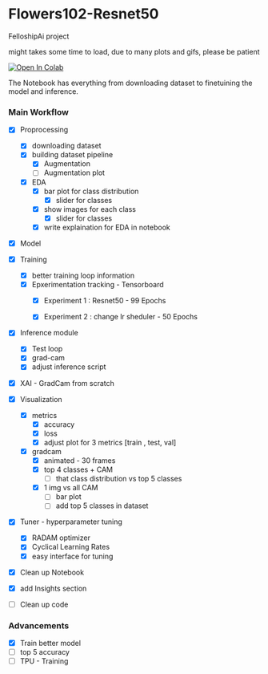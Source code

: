 # Flowers102-Resnet50

FelloshipAi project 

might takes some time to load, due to many plots and gifs, please be patient

[![Open In Colab](https://colab.research.google.com/assets/colab-badge.svg)](https://colab.research.google.com/drive/1M_odF1YhijOgr3FnrRSEtlDMCC7QRgQi?usp=sharing)

The Notebook has everything from downloading dataset to finetuining the model and inference.


### Main Workflow
- [x] Proprocessing
  - [X] downloading dataset
  - [X] building dataset pipeline
    - [X] Augmentation
    - [ ] Augmentation plot 
  - [x] EDA
    - [X] bar plot for class distribution
      - [x] slider for classes
    - [x] show images for each class
      - [x] slider for classes
    - [X] write explaination for EDA in notebook

- [x] Model
- [x] Training
  - [x] better training loop information
  - [x] Epxerimentation tracking - Tensorboard
    - [x] Experiment 1 : Resnet50 - 99 Epochs 
    - [x] Experiment 2 : change lr sheduler - 50 Epochs


- [X] Inference module  
  - [X] Test loop 
  - [X] grad-cam 
  - [X] adjust inference script
  
- [X] XAI - GradCam from scratch
- [X] Visualization
  - [X] metrics
    - [X] accuracy
    - [X] loss
    - [x] adjust plot for 3 metrics [train , test, val]
  - [X] gradcam
    - [X] animated - 30 frames
    - [X] top 4 classes + CAM
      - [ ] that class distribution vs top 5 classes
    - [X] 1 img vs all CAM
      - [ ] bar plot
      - [ ] add top 5 classes in dataset
  
- [X] Tuner - hyperparameter tuning
  - [X] RADAM optimizer
  - [X] Cyclical Learning Rates
  - [X] easy interface for tuning

- [X] Clean up Notebook
- [x] add Insights section
- [ ] Clean up code


### Advancements
- [X] Train better model
- [ ] top 5 accuracy  
- [ ] TPU - Training
